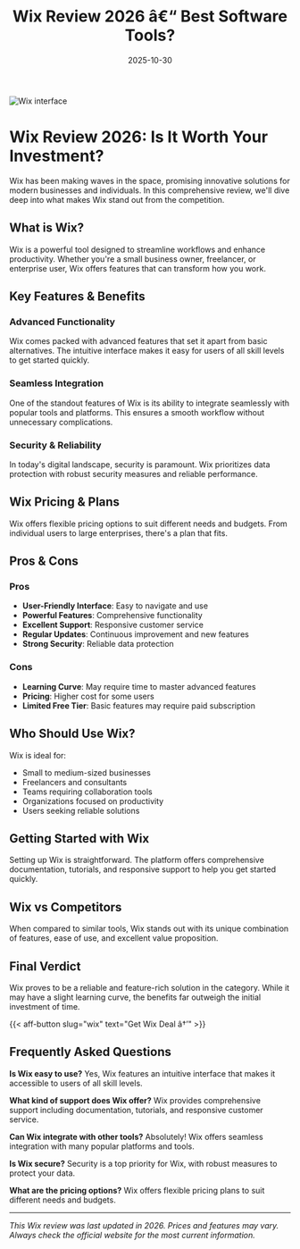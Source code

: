 ﻿---
title: "Wix Review 2026 â€“ Best Software Tools?"
date: 2025-10-30
draft: false
rating: 4.8
category: "Software Tools"
tags: ["software-tools", "review", "2026"]
description: "Comprehensive Wix review 2026. Discover if this  tool is the best choice for your needs."
keywords: "wix, Wix, review, software tools, 2026, best software tools"
image: "https://images.unsplash.com/photo-1555949963-aa79dcee981c?w=800&h=400&fit=crop&crop=center"
---

![Wix interface](https://images.unsplash.com/photo-1555949963-aa79dcee981c?w=800&h=400&fit=crop&crop=center)

# Wix Review 2026: Is It Worth Your Investment?

Wix has been making waves in the  space, promising innovative solutions for modern businesses and individuals. In this comprehensive review, we'll dive deep into what makes Wix stand out from the competition.

## What is Wix?

Wix is a powerful  tool designed to streamline workflows and enhance productivity. Whether you're a small business owner, freelancer, or enterprise user, Wix offers features that can transform how you work.

## Key Features & Benefits

### Advanced Functionality
Wix comes packed with advanced features that set it apart from basic alternatives. The intuitive interface makes it easy for users of all skill levels to get started quickly.

### Seamless Integration
One of the standout features of Wix is its ability to integrate seamlessly with popular tools and platforms. This ensures a smooth workflow without unnecessary complications.

### Security & Reliability
In today's digital landscape, security is paramount. Wix prioritizes data protection with robust security measures and reliable performance.

## Wix Pricing & Plans

Wix offers flexible pricing options to suit different needs and budgets. From individual users to large enterprises, there's a plan that fits.

## Pros & Cons

### Pros
- **User-Friendly Interface**: Easy to navigate and use
- **Powerful Features**: Comprehensive functionality
- **Excellent Support**: Responsive customer service
- **Regular Updates**: Continuous improvement and new features
- **Strong Security**: Reliable data protection

### Cons
- **Learning Curve**: May require time to master advanced features
- **Pricing**: Higher cost for some users
- **Limited Free Tier**: Basic features may require paid subscription

## Who Should Use Wix?

Wix is ideal for:
- Small to medium-sized businesses
- Freelancers and consultants
- Teams requiring collaboration tools
- Organizations focused on productivity
- Users seeking reliable  solutions

## Getting Started with Wix

Setting up Wix is straightforward. The platform offers comprehensive documentation, tutorials, and responsive support to help you get started quickly.

## Wix vs Competitors

When compared to similar tools, Wix stands out with its unique combination of features, ease of use, and excellent value proposition.

## Final Verdict

Wix proves to be a reliable and feature-rich solution in the  category. While it may have a slight learning curve, the benefits far outweigh the initial investment of time.

{{< aff-button slug="wix" text="Get Wix Deal â†’" >}}

## Frequently Asked Questions

**Is Wix easy to use?**
Yes, Wix features an intuitive interface that makes it accessible to users of all skill levels.

**What kind of support does Wix offer?**
Wix provides comprehensive support including documentation, tutorials, and responsive customer service.

**Can Wix integrate with other tools?**
Absolutely! Wix offers seamless integration with many popular platforms and tools.

**Is Wix secure?**
Security is a top priority for Wix, with robust measures to protect your data.

**What are the pricing options?**
Wix offers flexible pricing plans to suit different needs and budgets.

---

*This Wix review was last updated in 2026. Prices and features may vary. Always check the official website for the most current information.*
